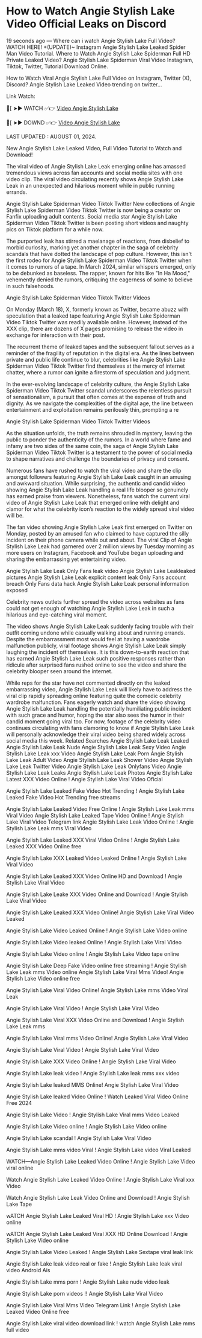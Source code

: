 # How to Watch Angie Stylish Lake Video Official Leaks on Discord

19 seconds ago — Where can i watch Angie Stylish Lake Full Video? WATCH HERE! +(UPDATE)~ Instagram Angie Stylish Lake Leaked Spider Man Video Tutorial. Where to Watch Angie Stylish Lake Spiderman Full HD Private Leaked Video? Angie Stylish Lake Spiderman Viral Video Instagram, Tiktok, Twitter, Tutorial Download Online.

How to Watch Viral Angie Stylish Lake Full Video on Instagram, Twitter (X), Discord? Angie Stylish Lake Leaked Video trending on twitter...

 Link Watch:

🍑[ ➤► WATCH ✅👉 [Video Angie Stylish Lake](https://www.highratecpm.com/ddxsf8y6ex?key=c5ba1c74bbfc84efea3c6b28eebc500a)

🍑[ ➤► DOWND ✅👉  [Video Angie Stylish Lake](https://www.highratecpm.com/ddxsf8y6ex?key=c5ba1c74bbfc84efea3c6b28eebc500a)


LAST UPDATED : AUGUST 01, 2024.

New Angie Stylish Lake Leaked Video, Full Video Tutorial to Watch and Download!

The viral video of Angie Stylish Lake Leak emerging online has amassed tremendous views across fan accounts and social media sites with one video clip. The viral video circulating recently shows Angie Stylish Lake Leak in an unexpected and hilarious moment while in public running errands.

Angie Stylish Lake Spiderman Video Tiktok Twitter New collections of Angie Stylish Lake Spiderman Video Tiktok Twitter is now being a creator on Fanfix uploading adult contents. Social media star Angie Stylish Lake Spiderman Video Tiktok Twitter is been posting short videos and naughty pics on Tiktok platform for a while now.

The purported leak has stirred a maelanage of reactions, from disbelief to morbid curiosity, marking yet another chapter in the saga of celebrity scandals that have dotted the landscape of pop culture. However, this isn't the first rodeo for Angie Stylish Lake Spiderman Video Tiktok Twitter when it comes to rumors of a tape. In March 2024, similar whispers emerged, only to be debunked as baseless. The rapper, known for hits like "In Ha Mood," vehemently denied the rumors, critiquing the eagerness of some to believe in such falsehoods.

Angie Stylish Lake Spiderman Video Tiktok Twitter Videos

On Monday (March 18), X, formerly known as Twitter, became abuzz with speculation that a leaked tape featuring Angie Stylish Lake Spiderman Video Tiktok Twitter was readily available online. However, instead of the XXX clip, there are dozens of X pages promising to release the video in exchange for interaction with their post.

The recurrent theme of leaked tapes and the subsequent fallout serves as a reminder of the fragility of reputation in the digital era. As the lines between private and public life continue to blur, celebrities like Angie Stylish Lake Spiderman Video Tiktok Twitter find themselves at the mercy of internet chatter, where a rumor can ignite a firestorm of speculation and judgment.

In the ever-evolving landscape of celebrity culture, the Angie Stylish Lake Spiderman Video Tiktok Twitter scandal underscores the relentless pursuit of sensationalism, a pursuit that often comes at the expense of truth and dignity. As we navigate the complexities of the digital age, the line between entertainment and exploitation remains perilously thin, prompting a re

Angie Stylish Lake Spiderman Video Tiktok Twitter Videos

As the situation unfolds, the truth remains shrouded in mystery, leaving the public to ponder the authenticity of the rumors. In a world where fame and infamy are two sides of the same coin, the saga of Angie Stylish Lake Spiderman Video Tiktok Twitter is a testament to the power of social media to shape narratives and challenge the boundaries of privacy and consent.

Numerous fans have rushed to watch the viral video and share the clip amongst followers featuring Angie Stylish Lake Leak caught in an amusing and awkward situation. While surprising, the authentic and candid video showing Angie Stylish Lake Leak handling a real life blooper so genuinely has earned praise from viewers. Nonetheless, fans watch the current viral video of Angie Stylish Lake Leak that emerged online with delight and clamor for what the celebrity icon’s reaction to the widely spread viral video will be.

The fan video showing Angie Stylish Lake Leak first emerged on Twitter on Monday, posted by an amused fan who claimed to have captured the silly incident on their phone camera while out and about. The viral Clip of Angie Stylish Lake Leak had garnered over 2 million views by Tuesday morning as more users on Instagram, Facebook and YouTube began uploading and sharing the embarrassing yet entertaining video.

Angie Stylish Lake Leak Only Fans leak video Angie Stylish Lake Leakleaked pictures Angie Stylish Lake Leak explicit content leak Only Fans account breach Only Fans data hack Angie Stylish Lake Leak personal information exposed

Celebrity news outlets further spread the video across websites as fans could not get enough of watching Angie Stylish Lake Leak in such a hilarious and eye-catching viral moment.

The video shows Angie Stylish Lake Leak suddenly facing trouble with their outfit coming undone while casually walking about and running errands. Despite the embarrassment most would feel at having a wardrobe malfunction publicly, viral footage shows Angie Stylish Lake Leak simply laughing the incident off themselves. It is this down-to-earth reaction that has earned Angie Stylish Lake Leak such positive responses rather than ridicule after surprised fans rushed online to see the video and share the celebrity blooper seen around the internet.

While reps for the star have not commented directly on the leaked embarrassing video, Angie Stylish Lake Leak will likely have to address the viral clip rapidly spreading online featuring quite the comedic celebrity wardrobe malfunction. Fans eagerly watch and share the video showing Angie Stylish Lake Leak handling the potentially humiliating public incident with such grace and humor, hoping the star also sees the humor in their candid moment going viral too. For now, footage of the celebrity video continues circulating with fans clamoring to know if Angie Stylish Lake Leak will personally acknowledge their viral video being shared widely across social media this week.
Related Searches
Angie Stylish Lake Leak Leaked Angie Stylish Lake Leak Nude Angie Stylish Lake Leak Sexy Video Angie Stylish Lake Leak xxx Video Angie Stylish Lake Leak Porn Angie Stylish Lake Leak Adult Video Angie Stylish Lake Leak Shower Video Angie Stylish Lake Leak Twitter Video Angie Stylish Lake Leak Onlyfans Video Angie Stylish Lake Leak Leaks Angie Stylish Lake Leak Photos
Angie Stylish Lake Latest XXX Video Online ! Angie Stylish Lake Viral Video Oficial

Angie Stylish Lake Leaked Fake Video Hot Trending ! Angie Stylish Lake Leaked Fake Video Hot Trending free streams

Angie Stylish Lake Leaked Video Free Online ! Angie Stylish Lake Leak mms Viral Video
Angie Stylish Lake Leaked Tape Video Online ! Angie Stylish Lake Viral Video Telegram link
Angie Stylish Lake Leak Video Online ! Angie Stylish Lake Leak mms Viral Video

Angie Stylish Lake Leaked XXX Viral Video Online ! Angie Stylish Lake Leaked XXX Video Online free

Angie Stylish Lake XXX Leaked Video Leaked Online ! Angie Stylish Lake Viral Video

Angie Stylish Lake Leaked XXX Video Online HD and Download ! Angie Stylish Lake Viral Video

Angie Stylish Lake Leake XXX Video Online and Download ! Angie Stylish Lake Viral Video

Angie Stylish Lake Leaked XXX Video Online! Angie Stylish Lake Viral Video Leaked

Angie Stylish Lake Video Leaked Online ! Angie Stylish Lake Video online

Angie Stylish Lake Video leaked Online ! Angie Stylish Lake Viral Video

Angie Stylish Lake Video online ! Angie Stylish Lake Video tape online

Angie Stylish Lake Deep Fake Video online free streaming ! Angie Stylish Lake Leak mms Video online
Angie Stylish Lake Viral Mms Video! Angie Stylish Lake Video online free

Angie Stylish Lake Viral Video Online! Angie Stylish Lake mms Video Viral Leak

Angie Stylish Lake Viral Video ! Angie Stylish Lake Viral Video

Angie Stylish Lake Viral XXX Video Online and Download ! Angie Stylish Lake Leak mms

Angie Stylish Lake Viral mms Video Online! Angie Stylish Lake Viral Video

Angie Stylish Lake Viral Video ! Angie Stylish Lake Viral Video

Angie Stylish Lake XXX Video Online ! Angie Stylish Lake Viral Video

Angie Stylish Lake leak video ! Angie Stylish Lake leak mms xxx video

Angie Stylish Lake leaked MMS Online! Angie Stylish Lake Viral Video

Angie Stylish Lake leaked Video Online ! Watch Leaked Viral Video Online Free 2024

Angie Stylish Lake Video ! Angie Stylish Lake Viral mms Video Leaked

Angie Stylish Lake Video online ! Angie Stylish Lake Video online

Angie Stylish Lake scandal ! Angie Stylish Lake Viral Video

Angie Stylish Lake mms video Viral ! Angie Stylish Lake video Viral Leaked

WATCH—Angie Stylish Lake Leaked Video Online ! Angie Stylish Lake Video viral online

Watch Angie Stylish Lake Leaked Video Online ! Angie Stylish Lake Viral xxx Video

Watch Angie Stylish Lake Leak Video Online and Download ! Angie Stylish Lake Tape

wATCH Angie Stylish Lake Leaked Viral HD ! Angie Stylish Lake xxx Video online

wATCH Angie Stylish Lake Leaked Viral XXX HD Online Download ! Angie Stylish Lake Video online

Angie Stylish Lake Video Leaked ! Angie Stylish Lake Sextape viral leak link

Angie Stylish Lake leak video real or fake ! Angie Stylish Lake leak viral video Android Ais

Angie Stylish Lake mms porn ! Angie Stylish Lake nude video leak

Angie Stylish Lake porn videos !! Angie Stylish Lake Viral Video

Angie Stylish Lake Viral Mms Video Telegram Link ! Angie Stylish Lake Leaked Video Online free

Angie Stylish Lake viral video download link ! watch Angie Stylish Lake mms full video



